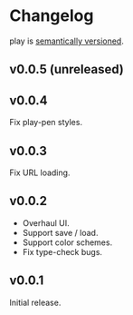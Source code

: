 # Changelog

play is [semantically versioned](https://semver.org).

## v0.0.5 (unreleased)

## v0.0.4

Fix play-pen styles.

## v0.0.3

Fix URL loading.

## v0.0.2

- Overhaul UI.
- Support save / load.
- Support color schemes.
- Fix type-check bugs.

## v0.0.1

Initial release.
